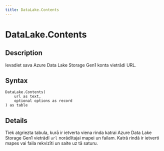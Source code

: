 ```yaml
---
title: DataLake.Contents
---
```


# DataLake.Contents


## Description

Ievadiet sava Azure Data Lake Storage Gen1 konta vietrādi URL.


## Syntax

```powerquery
DataLake.Contents(
    url as text,
    optional options as record
) as table
```


## Details

Tiek atgriezta tabula, kurā ir ietverta viena rinda katrai Azure Data Lake Storage Gen1 vietrādī <code>url</code> norādītajai mapei un failam. Katrā rindā ir ietverti mapes vai faila rekvizīti un saite uz tā saturu.


